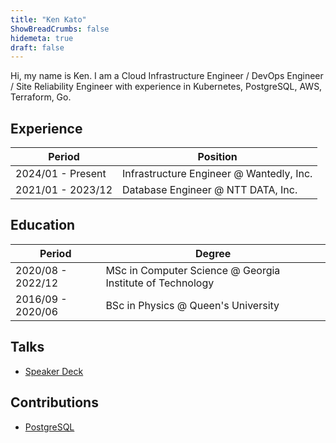 ```yaml
---
title: "Ken Kato"
ShowBreadCrumbs: false
hidemeta: true
draft: false
---
```


Hi, my name is Ken.
I am a Cloud Infrastructure Engineer / DevOps Engineer / Site Reliability Engineer with experience in Kubernetes, PostgreSQL, AWS, Terraform, Go.

## Experience
| Period            | Position                          |
|-------------------|-----------------------------------|
| 2024/01 - Present | Infrastructure Engineer @ Wantedly, Inc. |
| 2021/01 - 2023/12 | Database Engineer @ NTT DATA, Inc.       |

## Education
| Period            | Degree                                                                 |
|-------------------|------------------------------------------------------------------------|
| 2020/08 - 2022/12 | MSc in Computer Science @ Georgia Institute of Technology |
| 2016/09 - 2020/06 | BSc in Physics @ Queen's University                     |

## Talks
- [Speaker Deck](https://speakerdeck.com/kkato1)

## Contributions
- [PostgreSQL](https://git.postgresql.org/gitweb/?p=postgresql.git&a=search&h=HEAD&st=commit&s=Ken+Kato)

